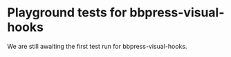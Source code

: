 # Playground tests for bbpress-visual-hooks
We are still awaiting the first test run for bbpress-visual-hooks.
